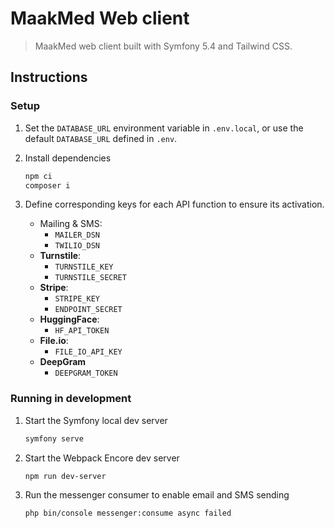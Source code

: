 # MaakMed Web client
> MaakMed web client built with Symfony 5.4 and Tailwind CSS.

## Instructions

### Setup

1. Set the `DATABASE_URL` environment variable in `.env.local`, or use the default `DATABASE_URL` defined in `.env`.
2. Install dependencies
    ```bash
    npm ci
    composer i
    ```
3. Define corresponding keys for each API function to ensure its activation.

    - Mailing & SMS:
        + `MAILER_DSN`
        + `TWILIO_DSN`
    - **Turnstile**:
        + `TURNSTILE_KEY`
        + `TURNSTILE_SECRET`
    - **Stripe**:
        + `STRIPE_KEY`
        + `ENDPOINT_SECRET`
    - **HuggingFace**:
        + `HF_API_TOKEN`
    - **File.io**:
        + `FILE_IO_API_KEY`
    - **DeepGram**
        + `DEEPGRAM_TOKEN`

### Running in development
1. Start the Symfony local dev server
    ```bash
    symfony serve
    ```
2. Start the Webpack Encore dev server
    ```bash
    npm run dev-server
    ```
3. Run the messenger consumer to enable email and SMS sending
    ```bash
    php bin/console messenger:consume async failed
    ```
